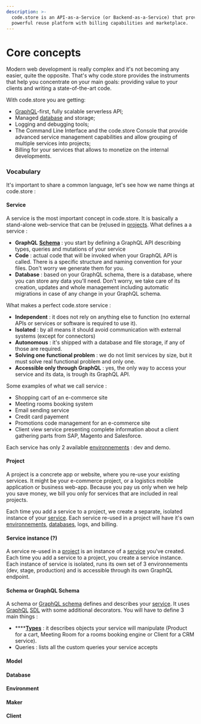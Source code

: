 ```yaml
---
description: >-
  code.store is an API-as-a-Service (or Backend-as-a-Service) that provides a
  powerful reuse platform with billing capabilities and marketplace.
---
```


# Core concepts

Modern web development is really complex and it's not becoming any easier, quite the opposite. That's why code.store provides the instruments that help you concentrate on your main goals: providing value to your clients and writing a state-of-the-art code.

With code.store you are getting:

* [GraphQL](getting-started.md#schema-or-graphql-schema)-first, fully scalable serverless API;
* Managed [database](getting-started.md#database) and storage;
* Logging and debugging tools;
* The Command Line Interface and the code.store Console that provide advanced service management capabilities and allow grouping of multiple services into projects;
* Billing for your services that allows to monetize on the internal developments.

### Vocabulary

It's important to share a common language, let's see how we name things at code.store :  

#### Service

A service is the most important concept in code.store. It is basically a stand-alone web-service that can be \(re\)used in [projects](getting-started.md#project). What defines a a service : 

* **GraphQL** [**Schema**](getting-started.md#schema-or-graphql-schema) : you start by defining a GraphQL API describing types, queries and mutations of your service
* **Code** : actual code that will be invoked when your GraphQL API is called. There is a specific structure and naming convention for your files. Don't worry we generate them for you.
* **Database** : based on your GraphQL schema, there is a database, where you can store any data you'll need. Don't worry, we take care of its creation, updates and whole management including automatic migrations in case of any change in your GraphQL schema.

What makes a perfect code.store service :

* **Independent** : it does not rely on anything else to function \(no external APIs or services or software is required to use it\).
* **Isolated** : by all means it should avoid communication with external systems \(except for connectors\)
* **Autonomous** : it's shipped with a database and file storage, if any of those are required.
* **Solving one functional problem** : we do not limit services by size, but it must solve real functional problem and only one. 
* **Accessible only through GraphQL**  : yes, the only way to access your service and its data, is trough its GraphQL API. 

Some examples of what we call service : 

* Shopping cart of an e-commerce site
* Meeting rooms booking system  
* Email sending service
* Credit card payement
* Promotions code management for an e-commerce site
* Client view service presenting complete information about a client gathering parts from SAP, Magento and Salesforce.

Each service has only 2 available [environnements](getting-started.md#environment) : dev and demo. 

#### Project

A project is a concrete app or website, where you re-use your existing services. It might be your e-commerce project, or a logistics mobile application or business web-app. Because you pay us only when we help you save money, we bill you only for services that are included in real projects. 

Each time you add a service to a project, we create a separate, isolated instance of your [service](getting-started.md#service). Each service re-used in a project will have it's own [environnements](getting-started.md#environment), [databases](getting-started.md#database), logs, and billing. 

#### Service instance \(?\)

A service re-used in a [project](getting-started.md#project) is an instance of a [service](getting-started.md#service) you've created.  Each time you add a service to a project, you create a service instance. Each instance of service is isolated, runs its own set of 3 environnements \(dev, stage, production\) and is accessible through its own GraphQL endpoint.

#### Schema or GraphQL Schema

A schema or [GraphQL schema](graphql-schemas.md) defines and describes your [service](getting-started.md#service). It uses [GraphQL](https://graphql.org/) [SDL](https://graphql.org/learn/schema/) with some additional decorators. You will have to define 3 main things :

* \*\*\*\*[**Types**](graphql-schemas.md#graphql-types) : it describes objects your service will manipulate \(Product for a cart, Meeting Room for a rooms booking engine or Client for a CRM service\).
* Queries : lists all the custom queries your service accepts 

#### Model

#### Database

#### Environment

#### Maker

#### Client







